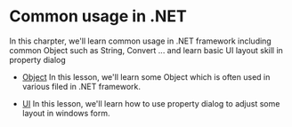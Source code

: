 # Common usage in .NET
In this charpter, we'll learn common usage in .NET framework including common Object such as String, Convert ... and learn basic UI layout skill in property dialog

* [Object](/doc/Ch9/9-1.md)
In this lesson, we'll learn some Object which is often used in various filed in .NET framework.
    
* [UI](/doc/Ch9/9-2.md)
In this lesson, we'll learn how to use property dialog to adjust some layout in windows form.
